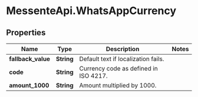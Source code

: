# MessenteApi.WhatsAppCurrency

## Properties

Name | Type | Description | Notes
------------ | ------------- | ------------- | -------------
**fallback_value** | **String** | Default text if localization fails. | 
**code** | **String** | Currency code as defined in ISO 4217. | 
**amount_1000** | **String** | Amount multiplied by 1000. | 


